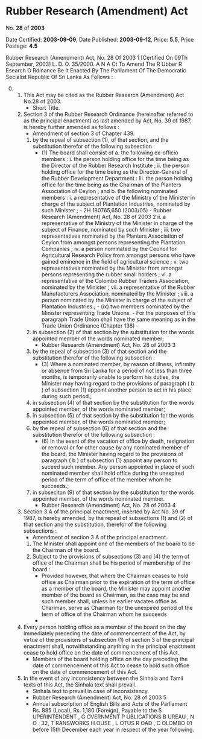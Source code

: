 # Rubber  Research  (Amendment) Act

No. **28** of **2003**

Date Certified: **2003-09-09**, Date Published: **2003-09-12**, Price: **5.5**, Price Postage: **4.5**

Rubber Research (Amendment) Act, No. 28 Of 2003 1
[Certified On 09Th September, 2003]
L. D.  O. 35/2000.
A N  A Ct   To   Amend   The  R Ubber  R Esearch  O Rdinance
Be It Enacted By The Parliament Of The Democratic Socialist Republic Of Sri Lanka As Follows :

0. 
    1. This Act may be cited as the Rubber Research (Amendment)  Act No.28 of 2003.
        - Short Title.
    2. Section 3 of the Rubber Research Ordinance (hereinafter referred to as the principal enactment) as last amended by Act, No. 39 of 1987, is hereby further amended as follows :
        - Amendment of section 3 of Chapter 439.
        1. by the repeal of subsection (1), of that section, and the substitution therefor of the following subsection :
            - (1) The board shall consist of 
            a. the following  ex-officio  members :
                i. the person holding office for the time being as the Director of the Rubber Research Institute ;
                ii. the person holding office for the time being as the Director-General of the Rubber Development Department :
                iii. the person holding office for the time being as the Chairman of the Planters Association of Ceylon ; and
            b. the following nominated members :
                i. a representative of the Ministry of the Minister in charge of the subject of Plantation Industries, nominated by such Minister ;
                    - 2H 180765,650 (2003/05)
                    - Rubber Research (Amendment) Act, No. 28 of 2003 2
                ii. a representative of the Ministry of the Minister in charge of the subject of Finance, nominated by such Minister ;
                iii. two representatives nominated by the Planters Association of Ceylon from amongst persons representing the Plantation Companies ;
                iv. a person nominated by the Council for Agricultural Research Policy from amongst persons who have gained eminence in the field of agricultural science ;
                v. two representatives nominated by the Minister from amongst persons representing the rubber small holders ;
                vi. a representative of the Colombo Rubber Traders Association, nominated by the Minister ;
                vii. a representative of the Rubber Manufacturers  Association, nominated by the Minister ;
                viii. a person nominated by the Minister in charge of the subject of Plantation Industries.;
                    - (ix) two members nominated by the Minister representing Trade Unions.
                    - For the purposes of this paragraph Trade Union shall have the same meaning as in the Trade Union Ordinance (Chapter 138)
                    - 
        2. in subsection (2) of that section by the substitution for the words appointed member of the words nominated member;
            - Rubber Research (Amendment) Act, No. 28 of 2003 3
        3. by the repeal of subsection (3) of that section and the substitution therefor of the following subsection :
            - (3) Where a nominated member, by reason of illness, infirmity or absence from Sri Lanka for a period of not less than three months, is temporarily unable to perform his duties, the Minister may having regard to the provisions of paragraph ( b ) of subsection (1) appoint another person to act in his place during such period.;
        4. in subsection (4) of that section by the substitution for the words appointed member, of the words nominated member;
        5. in subsection (5) of that section by the substitution for the words appointed member, of the words nominated member;
        6. by the repeal of subsection (6) of that section and the substitution therefor of the following subsection :
            - (6) In the event of the vacation of office by death, resignation or removal or for other cause by any nominated member of the board, the Minister having regard to the provisions of paragraph ( b ) of subsection (1) appoint any person to suceed such member. Any person appointed in place of such nominated member shall hold office during the unexpired period of the term of office of the member whom he succeeds.;
        7. in subseciton (9) of that section by the substitution for the words appointed member, of the words nominated member.
            - Rubber Research (Amendment) Act, No. 28 of 2003 4
    3. Section 3 A  of the principal enactment, inserted by Act No. 39 of 1987, is hereby amended, by the repeal of subsections (1) and (2) of that section and the substitution, therefor of the following subsections  :
        - Amendment of section 3 A  of the principal enactment.
        1. The Minister shall appoint one of the members of the board to be the Chairman of the board.
        2. Subject to the provisions of subsections (3) and (4) the term of office of the Chairman shall be his period of membership of the board :
            - Provided however, that where the Chairman ceases to hold office as Chairman prior to the expiration of the term of office as a member of the board, the Minister may appoint another member of the board as Chairman, as the case may be and such member shall, unless he earlier vacates office as Chariman, serve as Chairman for the unexpired period of the term of office of the Chairman whom he succeeds
            - 
    4. Every person holding office as a member of the board on the day immediately preceding the date of commencement of the Act, by virtue of the provisions of subsection (1) of section 3 of the principal enactment shall, notwithstanding anything in the principal enactment cease to hold office on the date of commencement of this Act.
        - Members of the board holding office on the day preceding the date of commencement of this Act to cease to hold such office on the date of commencement of this Act.
    5. In the event of any inconsistency between the Sinhala and Tamil texts of this Act, the Sinhala text shall prevail.
        - Sinhala text to prevail in case of inconsistency.
        - Rubber Research (Amendment) Act, No. 28 of 2003 5
        - Annual subscription of English Bills and Acts of the Parliament Rs. 885 (Local), Rs. 1,180 (Foreign), Payable to the S UPERINTENDENT , G OVERNMENT  P UBLICATIONS  B UREAU , N O . 32, T RANSWORKS   H OUSE ,  L OTUS   R OAD ,  C OLOMBO  01  before  15th  December  each  year  in   respect  of the year following.